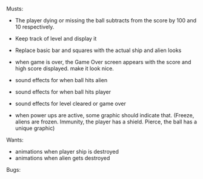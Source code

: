 Musts:

* The player dying or missing the ball subtracts from the score by 100 and 10 respectively.
* Keep track of level and display it

* Replace basic bar and squares with the actual ship and alien looks
* when game is over, the Game Over screen appears with the score and high score displayed. make it look nice.

* sound effects for when ball hits alien
* sound effects for when ball hits player
* sound effects for level cleared or game over
* when power ups are active, some graphic should indicate that. (Freeze, aliens are frozen. Immunity, the player has a shield. Pierce, the ball has a unique graphic)


Wants:

* animations when player ship is destroyed
* animations when alien gets destroyed



Bugs:


